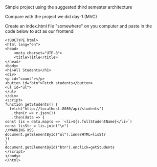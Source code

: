 Simple project using the suggested third semester architecture

Compare with the project we did day-1 (MVC)

Create an index.html file "somewhere" on you computer and paste in the code below to act as our frontend

```
<!DOCTYPE html>
<html lang="en">
<head>
    <meta charset="UTF-8">
    <title>Title</title>
</head>
<body>
<h1>All Students</h1>
<div>
<p id="count"></p>
<button id="btn">Fetch students</button>
<ul id="ul">
</ul>
</div>
<script>
function getStudents() {
  fetch("http://localhost:8080/api/students")
   .then(r => r.json())
   .then(data => {
const lis = data.map(s => `<li>${s.fullStudentName}</li>`)
const lisStr = lis.join("\n")
//WARNING XSS
document.getElementById("ul").innerHTML=lisStr
})
}
document.getElementById("btn").onclick=getStudents
</script>
</body>
</html>
```